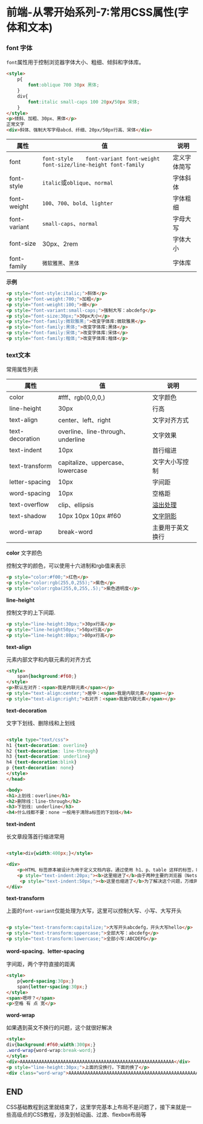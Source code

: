 # 前端-从零开始系列-7:常用CSS属性(字体和文本)

### font 字体

`font`属性用于控制浏览器字体大小、粗细、倾斜和字体库。

```html
<style>
    p{
    	font:oblique 700 30px 黑体;
    }
    div{
    	font:italic small-caps 100 20px/50px 宋体;
    }
</style>
<p>倾斜、加粗、30px、黑体</p>
正常文字
<div>斜体、强制大写字母abcd、纤细、20px/50px行高、宋体</div>
```

属性|值|说明
---|---|---
font|`font-style	font-variant font-weight font-size/line-height font-family`|定义字体简写
font-style|`italic`或`oblique`、`normal`|字体斜体
font-weight|`100`、`700`、`bold`、`lighter`|字体粗细
font-variant|`small-caps`、`normal`|字母大写
font-size|30px、2rem|字体大小
font-family|`微软雅黑`、`黑体`|字体库

**示例**


```html
<p style="font-style:italic;">斜体</p>
<p style="font-weight:700;">加粗</p>
<p style="font-weight:100;">细</p>
<p style="font-variant:small-caps;">强制大写：abcdefg</p>
<p style="font-size:30px;">30px大小</p> 
<p style="font-family:微软雅黑;">改变字体库:微软雅黑</p>
<p style="font-family:黑体;">改变字体库:黑体</p>
<p style="font-family:宋体;">改变字体库:宋体</p>
<p style="font-family:楷体;">改变字体库:楷体</p>
```

### text文本

常用属性列表

属性|值|说明
---|---|---
color|#fff、rgb(0,0,0,)|文字颜色
line-height|30px|行高
text-align|center、left、right|文字对齐方式
text-decoration|overline、line-through、underline|文字效果
text-indent|10px|首行缩进
text-transform|capitalize、uppercase、lowercase|文字大小写控制
letter-spacing|10px|字间距
word-spacing|10px|空格距
text-overflow|clip、ellipsis|[溢出处理](http://www.w3school.com.cn/tiy/c.asp?f=css_text-overflow&p=2)
text-shadow|10px 10px 10px #f60|[文字阴影](http://www.w3school.com.cn/tiy/c.asp?f=css_text-shadow)
word-wrap|break-word|主要用于英文换行

**color** 文字颜色

控制文字的颜色，可以使用十六进制和rgb值来表示

```html
<p style="color:#f00;">红色</p>
<p style="color:rgb(255,0,255);">紫色</p>
<p style="color:rgba(255,0,255,.5);">紫色透明度</p>
```

**line-height**

控制文字的上下间距.
```html
<p style="line-height:30px;">30px行高</p>
<p style="line-height50px;">50px行高</p>
<p style="line-height:80px;">80px行高</p>
```

**text-align** 

元素内部文字和内联元素的对齐方式

```html
<style>
	span{background:#f60;}
</style>
<p>默认左对齐：<span>我是内联元素</span></p>
<p style="text-align:center;">居中：<span>我是内联元素</span></p>
<p style="text-align:right;">右对齐：<span>我是内联元素</span></p>
```

**text-decoration**

文字下划线、删除线和上划线

```html

<style type="text/css">
h1 {text-decoration: overline}
h2 {text-decoration: line-through}
h3 {text-decoration: underline}
h4 {text-decoration:blink}
p {text-decoration: none}
</style>
</head>

<body>
<h1>上划线：overline</h1>
<h2>删除线：line-through</h2>
<h3>下划线: underline</h3>
<h4>什么线都不要：none 一般用于清除a标签的下划线</h4>
```

**text-indent**

长文章段落首行缩进常用

```html

<style>div{width:400px;}</style>

<div>
    <p>HTML 标签原本被设计为用于定义文档内容。通过使用 h1、p、table 这样的标签，HTML 的初衷是表达“这是标题”、“这是段落”、“这是表格”之类的信息。同时文档布局由浏览器来完成，而不使用任何的格式化标签。</p>
    <p style="text-indent:20px;"><b>这里缩进了</b>由于两种主要的浏览器（Netscape 和 Internet Explorer）不断地将新的 HTML 标签和属性（比如字体标签和颜色属性）添加到 HTML 规范中，创建文档内容清晰地独立于文档表现层的站点变得越来越困难。</p>
     <p style="text-indent:50px;"><b>这里也缩进了</b>为了解决这个问题，万维网联盟（W3C），这个非营利的标准化联盟，肩负起了 HTML 标准化的使命，并在 HTML 4.0 之外创造出样式（Style）。</p>
</div>

```

**text-transform**

上面的`font-variant`仅能处理为大写，这里可以控制大写、小写、大写开头

```html

<p style="text-transform:capitalize;">大写开头abcdefg，开头大写hello</p>
<p style="text-transform:uppercase;">全部大写：abcdefg</p>
<p style="text-transform:lowercase;">全部小写:ABCDEFG</p>

```

**word-spacing**、**letter-spacing**

字间距，两个字符直接的距离

```html
<style>
	p{word-spacing:30px;}
	span{letter-spacing:30px;}
</style>
<span>嗯哼？</span>
<p>空格 有 点 宽</p>
```

**word-wrap**

如果遇到英文不换行的问题，这个就很好解决

```html
<style>
div{background:#f60;width:300px;}
.word-wrap{word-wrap:break-word;}
</style>
<div>AAAAAAAAAAAAAAAAAAAAAAAAAAAAAAAAAAAAAAAAAAAAAAAAAAAAAAAAA</div>
<p style="line-height:30px;">上面的没换行，下面的换了</p>
<div class="word-wrap">AAAAAAAAAAAAAAAAAAAAAAAAAAAAAAAAAAAAAAAAAAAAAAAAAAAAAAAAA</div>
```

## END

CSS基础教程到这里就结束了，这里学完基本上布局不是问题了，接下来就是一些高级点的CSS教程，涉及到帧动画、过渡、flexbox布局等